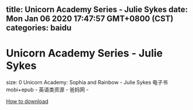 
title: Unicorn Academy Series - Julie Sykes
date: Mon Jan 06 2020 17:47:57 GMT+0800 (CST)    
categories: baidu
---

# Unicorn Academy Series - Julie Sykes
size: 0
 Unicorn Academy: Sophia and Rainbow - Julie Sykes 电子书mobi+epub - 英语类资源 - 爸妈网 -
 

[How to download](https://bpcam.bemobtrk.com/go/2ceec3aa-1ca2-46d6-b9ff-aaa5c184517c?jno=5051)